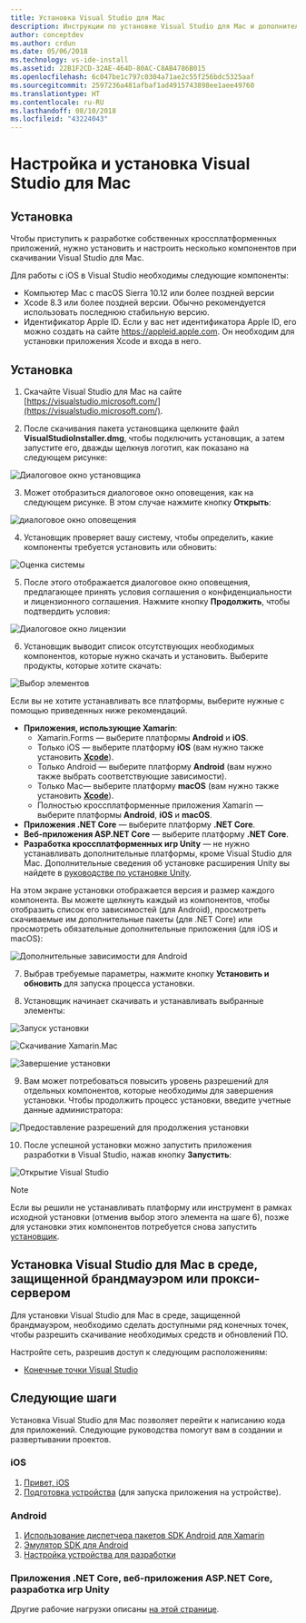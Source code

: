 ```yaml
---
title: Установка Visual Studio для Mac
description: Инструкции по установке Visual Studio для Mac и дополнительных компонентов, которые требуются для кроссплатформенной разработки.
author: conceptdev
ms.author: crdun
ms.date: 05/06/2018
ms.technology: vs-ide-install
ms.assetid: 22B1F2CD-32AE-464D-80AC-C8AB4786B015
ms.openlocfilehash: 6c047be1c797c0304a71ae2c55f256bdc5325aaf
ms.sourcegitcommit: 2597236a481afbaf1ad4915743898ee1aee49760
ms.translationtype: HT
ms.contentlocale: ru-RU
ms.lasthandoff: 08/10/2018
ms.locfileid: "43224043"
---
```

# <a name="setup-and-install-visual-studio-for-mac"></a>Настройка и установка Visual Studio для Mac

## <a name="setup"></a>Установка

Чтобы приступить к разработке собственных кроссплатформенных приложений, нужно установить и настроить несколько компонентов при скачивании Visual Studio для Mac.

Для работы с iOS в Visual Studio необходимы следующие компоненты:

* Компьютер Mac с macOS Sierra 10.12 или более поздней версии
* Xcode 8.3 или более поздней версии. Обычно рекомендуется использовать последнюю стабильную версию.
* Идентификатор Apple ID. Если у вас нет идентификатора Apple ID, его можно создать на сайте https://appleid.apple.com. Он необходим для установки приложения Xcode и входа в него.

## <a name="install"></a>Установка

1. Скачайте Visual Studio для Mac на сайте [https://visualstudio.microsoft.com/](https://visualstudio.microsoft.com/).

2. После скачивания пакета установщика щелкните файл **VisualStudioInstaller.dmg**, чтобы подключить установщик, а затем запустите его, дважды щелкнув логотип, как показано на следующем рисунке:

  ![Диалоговое окно установщика](media/installer-image1.png)

3. Может отобразиться диалоговое окно оповещения, как на следующем рисунке. В этом случае нажмите кнопку **Открыть**:

  ![диалоговое окно оповещения](media/installer-image2.png)

4. Установщик проверяет вашу систему, чтобы определить, какие компоненты требуется установить или обновить:

  ![Оценка системы](media/installer-image3.png)

5. После этого отображается диалоговое окно оповещения, предлагающее принять условия соглашения о конфиденциальности и лицензионного соглашения. Нажмите кнопку **Продолжить**, чтобы подтвердить условия:

  ![Диалоговое окно лицензии](media/installer-image4.png)

6. Установщик выводит список отсутствующих необходимых компонентов, которые нужно скачать и установить. Выберите продукты, которые хотите скачать:

  ![Выбор элементов](media/installer-image5.png)

  Если вы не хотите устанавливать все платформы, выберите нужные с помощью приведенных ниже рекомендаций.

  * **Приложения, использующие Xamarin**:
      - Xamarin.Forms — выберите платформы **Android** и **iOS**.
      - Только iOS — выберите платформу **iOS** (вам нужно также установить [**Xcode**](https://developer.apple.com/xcode/)).
      - Только Android — выберите платформу **Android** (вам нужно также выбрать соответствующие зависимости).
      - Только Mac— выберите платформу **macOS** (вам нужно также установить [**Xcode**](https://developer.apple.com/xcode/)).
      - Полностью кроссплатформенные приложения Xamarin — выберите платформы **Android**, **iOS** и **macOS**.
  * **Приложения .NET Core** — выберите платформу **.NET Core**.
  * **Веб-приложения ASP.NET Core** — выберите платформу **.NET Core**.
  * **Разработка кроссплатформенных игр Unity** — не нужно устанавливать дополнительные платформы, кроме Visual Studio для Mac. Дополнительные сведения об установке расширения Unity вы найдете в [руководстве по установке Unity](setup-vsmac-tools-unity.md).

  На этом экране установки отображается версия и размер каждого компонента. Вы можете щелкнуть каждый из компонентов, чтобы отобразить список его зависимостей (для Android), просмотреть скачиваемые им дополнительные пакеты (для .NET Core) или просмотреть обязательные дополнительные приложения (для iOS и macOS):

  ![Дополнительные зависимости для Android](media/installer-image6.png)

7. Выбрав требуемые параметры, нажмите кнопку **Установить и обновить** для запуска процесса установки.

8. Установщик начинает скачивать и устанавливать выбранные элементы:

  ![Запуск установки](media/installer-image7.png)

  ![Скачивание Xamarin.Mac](media/installer-image8.png)

  ![Завершение установки](media/installer-image9.png)

9. Вам может потребоваться повысить уровень разрешений для отдельных компонентов, которые необходимы для завершения установки. Чтобы продолжить процесс установки, введите учетные данные администратора:

  ![Предоставление разрешений для продолжения установки](media/installer-image10.png)

10. После успешной установки можно запустить приложения разработки в Visual Studio, нажав кнопку **Запустить**:

  ![Открытие Visual Studio](media/installer-image11.png)

> [!NOTE]
Если вы решили не устанавливать платформу или инструмент в рамках исходной установки (отменив выбор этого элемента на шаге 6), позже для установки этих компонентов потребуется снова запустить [установщик](https://visualstudio.microsoft.com/vs/).


## <a name="install-visual-studio-for-mac-behind-a-firewall-or-proxy-server"></a>Установка Visual Studio для Mac в среде, защищенной брандмауэром или прокси-сервером

Для установки Visual Studio для Mac в среде, защищенной брандмауэром, необходимо сделать доступными ряд конечных точек, чтобы разрешить скачивание необходимых средств и обновлений ПО.

Настройте сеть, разрешив доступ к следующим расположениям:

* [Конечные точки Visual Studio](/visualstudio/install/install-visual-studio-behind-a-firewall-or-proxy-server)

## <a name="next-steps"></a>Следующие шаги

Установка Visual Studio для Mac позволяет перейти к написанию кода для приложений. Следующие руководства помогут вам в создании и развертывании проектов.

### <a name="ios"></a>iOS

1. [Привет, iOS](https://developer.xamarin.com/guides/ios/getting_started/hello,_iOS/)
2. [Подготовка устройства](https://developer.xamarin.com/guides/ios/getting_started/installation/device_provisioning) (для запуска приложения на устройстве).


### <a name="android"></a>Android

1. [Использование диспетчера пакетов SDK Android для Xamarin](https://developer.xamarin.com/guides/android/getting_started/installation/android-sdk/?ide=xs)
2. [Эмулятор SDK для Android](https://developer.xamarin.com/guides/android/getting_started/installation/android-emulator/)
4. [Настройка устройства для разработки](https://developer.xamarin.com/guides/android/getting_started/installation/set_up_device_for_development/)

### <a name="net-core-apps-aspnet-core-web-apps-unity-game-development"></a>Приложения .NET Core, веб-приложения ASP.NET Core, разработка игр Unity

Другие рабочие нагрузки описаны [на этой странице](workloads.md).
